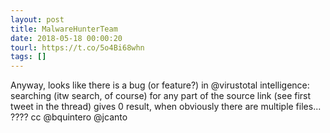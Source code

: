 ```yaml
---
layout: post
title: MalwareHunterTeam
date: 2018-05-18 00:00:20
tourl: https://t.co/5o4Bi68whn
tags: []
---
```

Anyway, looks like there is a bug (or feature?) in @virustotal intelligence: searching (itw search, of course) for any part of the source link (see first tweet in the thread) gives 0 result, when obviously there are multiple files...
????
cc @bquintero @jcanto